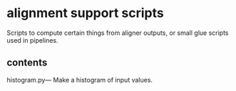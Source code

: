 # alignment support scripts
Scripts to compute certain things from aligner outputs, or small glue scripts
used in pipelines.

## contents

histogram.py&mdash;
Make a histogram of input values.

